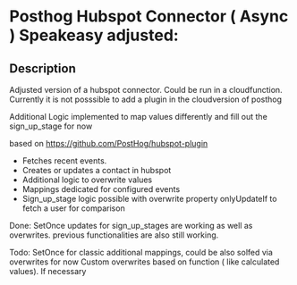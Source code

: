 # Posthog Hubspot Connector ( Async ) Speakeasy adjusted:

## Description

Adjusted version of a hubspot connector. Could be run in a cloudfunction. 
Currently it is not posssible to add a plugin in the cloudversion of posthog

Additional Logic implemented to map values differently and fill out the sign_up_stage for now


based on https://github.com/PostHog/hubspot-plugin
* Fetches recent events.
* Creates or updates a contact in hubspot  
* Additional logic to overwrite values 
* Mappings dedicated for configured events
* Sign_up_stage logic possible with overwrite property onlyUpdateIf to fetch a user for comparison


Done: 
SetOnce updates for sign_up_stages are working as well as overwrites.
previous functionalities are also still working.

Todo:
SetOnce for classic additional mappings, could be also solfed via overwrites for now 
Custom overwrites based on function ( like calculated values). If necessary 